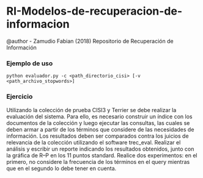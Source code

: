 # RI-Modelos-de-recuperacion-de-informacion
@author - Zamudio Fabian (2018)
Repositorio de Recuperación de Información

### Ejemplo de uso
```
python evaluador.py -c <path_directorio_cisi> [-v <path_archivo_stopwords>] 
```


### Ejercicio
 Utilizando la colección de prueba CISI3 y Terrier se debe realizar la evaluación del sistema. Para ello, es necesario construir un índice con los documentos de la colección y luego ejecutar las consultas, las cuales se deben armar a partir de los términos que considere de las necesidades de información. Los resultados deben ser comparados contra los juicios de relevancia de la colección utilizando el software trec_eval. Realizar el análisis y escribir un reporte indicando los resultados obtenidos, junto con la gráfica de R–P en los 11 puntos standard. Realice dos experimentos: en el primero, no considere la frecuencia de los términos en el query mientras que en el segundo lo debe tener en cuenta.